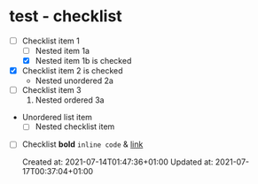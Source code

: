# test - checklist

*   [ ] Checklist item 1
    *   [ ] Nested item 1a
    *   [x] Nested item 1b is checked
*   [x] Checklist item 2 is checked
    *   Nested unordered 2a
*   [ ] Checklist item 3
    1.  Nested ordered 3a

*   Unordered list item
    *   [ ] Nested checklist item

*   [ ] Checklist **bold** `inline code` & [link](https://example.com?a=1&b=2)

    Created at: 2021-07-14T01:47:36+01:00
    Updated at: 2021-07-17T00:37:04+01:00

